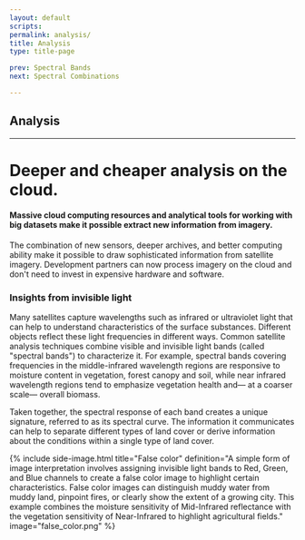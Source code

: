 ```yaml
---
layout: default
scripts:
permalink: analysis/
title: Analysis
type: title-page

prev: Spectral Bands
next: Spectral Combinations

---
```


## Analysis

---

# Deeper and cheaper analysis on the cloud.

#### Massive cloud computing resources and analytical tools for working with big datasets make it possible extract new information from imagery.

The combination of new sensors, deeper archives, and better computing ability make it possible to draw sophisticated information from satellite imagery. Development partners can now process imagery on the cloud and don't need to invest in expensive hardware and software.

### Insights from invisible light

Many satellites capture wavelengths such as infrared or ultraviolet light that can help to understand characteristics of the surface substances. Different objects reflect these light frequencies in different ways. Common satellite analysis techniques combine visible and invisible light bands (called "spectral bands") to characterize it. For example, spectral bands covering frequencies in the middle-infrared wavelength regions are responsive to moisture content in vegetation, forest canopy and soil, while near infrared wavelength regions tend to emphasize vegetation health and&#8212; at a coarser scale&#8212; overall biomass.

Taken together, the spectral response of each band creates a unique signature, referred to as its spectral curve. The information it communicates can help to separate different types of land cover or derive information about the conditions within a single type of land cover.

{% include side-image.html title="False color" definition="A simple form of image interpretation involves assigning invisible light bands to Red, Green, and Blue channels to create a false color image to highlight certain characteristics. False color images can distinguish muddy water from muddy land, pinpoint fires, or clearly show the extent of a growing city. This example combines the moisture sensitivity of Mid-Infrared reflectance with the vegetation sensitivity of Near-Infrared to highlight agricultural fields." image="false_color.png" %}
